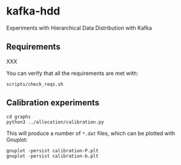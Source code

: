 # kafka-hdd

Experiments with Hierarchical Data Distribution with Kafka

## Requirements

XXX

You can verify that all the requirements are met with:

```
scripts/check_reqs.sh
```

## Calibration experiments

```
cd graphs
python3 ../allocation/calibration.py
```

This will produce a number of `*.dat` files, which can be plotted with Gnuplot:

```
gnuplot -persist calibration-P.plt
gnuplot -persist calibration-b.plt
```
